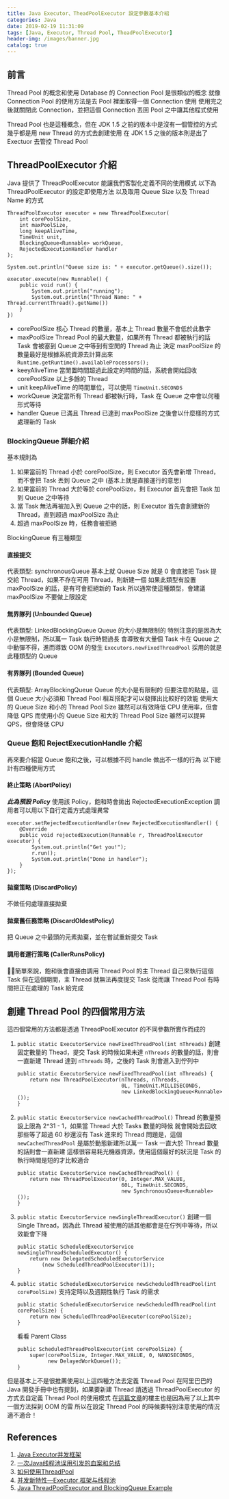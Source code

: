 ```yaml
---
title: Java Executor、TheadPoolExecutor 設定參數基本介紹
categories: Java
date: 2019-02-19 11:31:09
tags: [Java, Executor, Thread Pool, TheadPoolExecutor]
header-img: /images/banner.jpg
catalog: true
---
```


## 前言

Thread Pool 的概念和使用 Database 的 Connection Pool 是很類似的概念
就像 Connection Pool 的使用方法是去 Pool 裡面取得一個 Connection 使用
使用完之後就關閉此 Connection，並把這個 Connection 丟回 Pool 之中讓其他程式使用

Thread Pool 也是這種概念，但在 JDK 1.5 之前的版本中是沒有一個管控的方式
幾乎都是用 new Thread 的方式去創建使用
在 JDK 1.5 之後的版本則是出了 Exectuor 去管控 Thread Pool

<!-- more -->

## ThreadPoolExecutor 介紹

Java 提供了 ThreadPoolExecutor 能讓我們客製化定義不同的使用模式
以下為 ThreadPoolExecutor 的設定即使用方法
以及取用 Queue Size 以及 Thread Name 的方式

```java=
ThreadPoolExecutor executor = new ThreadPoolExecutor(
    int corePoolSize,
    int maxPoolSize,
    long keepAliveTime,
    TimeUnit unit,
    BlockingQueue<Runnable> workQueue,
    RejectedExecutionHandler handler
);

System.out.println("Queue size is: " + executor.getQueue().size());

executor.execute(new Runnable() {
    public void run() {
        System.out.println("running");
        System.out.println("Thread Name: " + Thread.currentThread().getName())
    }
})
```

* corePoolSize
    核心 Thread 的數量，基本上 Thread 數量不會低於此數字
* maxPoolSize
    Thread Pool 的最大數量，如果所有 Thread 都被執行的話
    Task 會被塞到 Queue 之中等到有空閒的 Thread 為止
    決定 maxPoolSize 的數量最好是根據系統資源去計算出來
    `Runtime.getRuntime().availableProcessors();`
* keeyAliveTime
    當閒置時間超過此設定的時間的話，系統會開始回收 corePoolSize 以上多餘的 Thread
* unit
    keepAliveTime 的時間單位，可以使用 `TimeUnit.SECONDS`
* workQueue
    決定當所有 Thread 都被執行時，Task 在 Queue 之中會以何種形式等待
* handler
    Queue 已滿且 Thread 已達到 maxPoolSize 之後會以什麼樣的方式處理新的 Task

### BlockingQueue 詳細介紹

基本規則為

1. 如果當前的 Thread 小於 corePoolSize，則 Executor 首先會新增 Thread，而不會把 Task 丟到 Queue 之中 (基本上就是直接運行的意思)
2. 如果當前的 Thread 大於等於 corePoolSize，則 Executor 首先會把 Task 加到 Queue 之中等待
3. 當 Task 無法再被加入到 Queue 之中的話，則 Executor 首先會創建新的 Thread，直到超過 maxPoolSize 為止
4. 超過 maxPoolSize 時，任務會被拒絕

BlockingQueue 有三種類型

#### 直接提交

代表類型: synchronousQueue
基本上就 Queue Size 就是 0
會直接把 Task 提交給 Thread，如果不存在可用 Thread，則新建一個
如果此類型有設置 maxPoolSize 的話，是有可會拒絕新的 Task
所以通常使這種類型，會建議 maxPoolSize 不要做上限設定

#### 無界隊列 (Unbounded Queue)

代表類型: LinkedBlockingQueue
Queue 的大小是無限制的
特別注意的是因為大小是無限制，所以萬一 Task 執行時間過長
會導致有大量個 Task 卡在 Queue 之中動彈不得，進而導致 OOM 的發生
`Executors.newFixedThreadPool` 採用的就是此種類型的 Queue

#### 有界隊列 (Bounded Queue)

代表類型: ArrayBlockingQueue
Queue 的大小是有限制的
但要注意的點是，這個 Queue 大小必須和 Thread Pool 相互搭配才可以發揮出比較好的效能
使用大的 Queue Size 和小的 Thread Pool Size
雖然可以有效降低 CPU 使用率，但會降低 QPS
而使用小的 Queue Size 和大的 Thread Pool Size
雖然可以提昇 QPS，但會降低 CPU

### Queue 飽和 RejectExecutionHandle 介紹

再來要介紹當 Queue 飽和之後，可以根據不同 handle 做出不一樣的行為
以下總計有四種使用方式

#### 終止策略 (AbortPolicy)

***此為預設 Policy***
使用該 Policy，飽和時會拋出 RejectedExecutionException
調用者可以用以下自行定義方式處理異常

```java=
executor.setRejectedExecutionHandler(new RejectedExecutionHandler() {
    @Override
    public void rejectedExecution(Runnable r, ThreadPoolExecutor executor) {
        System.out.println("Get you!");
        r.run();
        System.out.println("Done in handler");
    }
});
```

#### 拋棄策略 (DiscardPolicy)

不做任何處理直接拋棄

#### 拋棄舊任務策略 (DiscardOldestPolicy)

把 Queue 之中最頭的元素拋棄，並在嘗試重新提交 Task

#### 調用者運行策略 (CallerRunsPolicy)

簡單來說，飽和後會直接由調用 Thread Pool 的主 Thread 自己來執行這個 Task
但在這個期間，主 Thread 就無法再度提交 Task
從而讓 Thread Pool 有時間把正在處理的 Task 給完成

## 創建 Thread Pool 的四個常用方法

這四個常用的方法都是透過 ThreadPoolExecutor 的不同參數所實作而成的

1. `public static ExecutorService newFixedThreadPool(int nThreads)`
    創建固定數量的 Thead，提交 Task 的時候如果未達 `nThreads` 的數量的話，則會一直新建 Thread
    達到 `nThreads` 時，之後的 Task 則會進入到佇列中

    ```java=
    public static ExecutorService newFixedThreadPool(int nThreads) {
        return new ThreadPoolExecutor(nThreads, nThreads,
                                      0L, TimeUnit.MILLISECONDS,
                                      new LinkedBlockingQueue<Runnable>());
    }
    ```

2. `public static ExecutorService newCachedThreadPool()`
    Thread 的數量預設上限為 2^31 - 1，如果當 Thread 大於 Tasks 數量的時候
    就會開始去回收那些等了超過 60 秒還沒有 Task 進來的 Thread
    問題是，這個 `newCachedThreadPool` 是屬於動態新建所以萬一 Task 一直大於 Thread 數量的話則會一直新建
    這樣很容易耗光機器資源，使用這個最好的狀況是 Task 的執行時間是短的才比較適合

    ```java=
    public static ExecutorService newCachedThreadPool() {
        return new ThreadPoolExecutor(0, Integer.MAX_VALUE,
                                      60L, TimeUnit.SECONDS,
                                      new SynchronousQueue<Runnable>());
    }
    ```

3. `public static ExecutorService newSingleThreadExecutor()`
    創建一個 Single Thread，因為此 Thread 被使用的話其他都會是在佇列中等待，所以效能會下降

    ```java=
    public static ScheduledExecutorService newSingleThreadScheduledExecutor() {
        return new DelegatedScheduledExecutorService
            (new ScheduledThreadPoolExecutor(1));
    }
    ```

4. `public static ScheduledExecutorService newScheduledThreadPool(int corePoolSize)`
    支持定時以及週期性執行 Task 的需求

    ```java=
    public static ScheduledExecutorService newScheduledThreadPool(int corePoolSize) {
        return new ScheduledThreadPoolExecutor(corePoolSize);
    }
    ```

    看看 Parent Class

    ```java=
    public ScheduledThreadPoolExecutor(int corePoolSize) {
        super(corePoolSize, Integer.MAX_VALUE, 0, NANOSECONDS,
              new DelayedWorkQueue());
    }
    ```

但是基本上不是很推薦使用以上這四種方法去定義 Thread Pool
在阿里巴巴的 Java 開發手冊中也有提到，如果要新建 Thread
請透過 ThreadPoolExecutor 的方式去自定義 Thread Pool 的使用模式
在[這篇文章](https://zhuanlan.zhihu.com/p/32867181)的樓主也是因為用了以上其中一個方法採到 OOM 的雷
所以在設定 Thread Pool 的時候要特別注意使用的情況適不適合！


## References

1. [Java Executor并发框架](https://www.cnblogs.com/vhua/p/5297587.html)
2. [一次Java线程池误用引发的血案和总结](https://zhuanlan.zhihu.com/p/32867181)
3. [如何使用ThreadPool](http://givemepass-blog.logdown.com/posts/296960-how-to-use-the-threadpool)
4. [并发新特性—Executor 框架与线程池](http://wiki.jikexueyuan.com/project/java-concurrency/executor.html)
5. [Java ThreadPoolExecutor and BlockingQueue Example](https://howtodoinjava.com/java/multi-threading/how-to-use-blockingqueue-and-threadpoolexecutor-in-java/)
